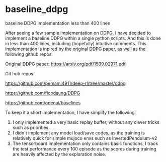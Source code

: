 # baseline_ddpg
baseline DDPG implementation less than 400 lines

After seeing a few sample implementation on DDPG, I have decided to implement a baseline DDPG within a single python scripts. And this is done in less than 400 lines, including (hopefully) intuitive comments. This implementation is inpired by the original DDPG paper, as well as the following github repos:

Original DDPG paper: https://arxiv.org/pdf/1509.02971.pdf

Git hub repos:

https://github.com/pemami4911/deep-rl/tree/master/ddpg

https://github.com/floodsung/DDPG

https://github.com/openai/baselines

To keep it a short implementation, I have simplify the following:
1. I only implemented a very basic replay buffer, without any clever tricks such as priorities.
2. I didn't implement any model load/save codes, as the training is relatively quick for simple mujoco envs such as InvertedPendulum-v2
3. The tensorboard implementation only contains basic functions, I track the test performance every 100 episode as the scores during training are heavily affected by the exploration noise.
